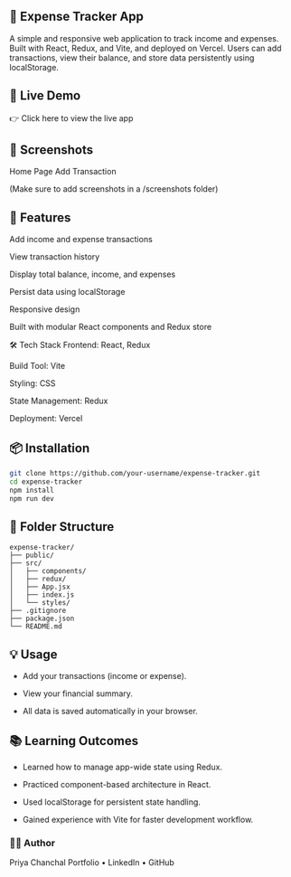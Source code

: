## 💸 Expense Tracker App
A simple and responsive web application to track income and expenses. Built with React, Redux, and Vite, and deployed on Vercel. Users can add transactions, view their balance, and store data persistently using localStorage.

## 🔗 Live Demo
👉 Click here to view the live app

## 📸 Screenshots
Home Page	Add Transaction

(Make sure to add screenshots in a /screenshots folder)

## 🚀 Features
Add income and expense transactions

View transaction history

Display total balance, income, and expenses

Persist data using localStorage

Responsive design

Built with modular React components and Redux store

🛠️ Tech Stack
Frontend: React, Redux

Build Tool: Vite

Styling: CSS

State Management: Redux

Deployment: Vercel

## 📦 Installation

```bash
git clone https://github.com/your-username/expense-tracker.git
cd expense-tracker
npm install
npm run dev
```
## 📁 Folder Structure

```
expense-tracker/
├── public/
├── src/
│   ├── components/
│   ├── redux/
│   ├── App.jsx
│   ├── index.js
│   └── styles/
├── .gitignore
├── package.json
└── README.md
```
## 💡 Usage
- Add your transactions (income or expense).

- View your financial summary.

- All data is saved automatically in your browser.

## 📚 Learning Outcomes
- Learned how to manage app-wide state using Redux.

- Practiced component-based architecture in React.

- Used localStorage for persistent state handling.

- Gained experience with Vite for faster development workflow.

### 🧑‍💻 Author
Priya Chanchal
Portfolio • LinkedIn • GitHub
